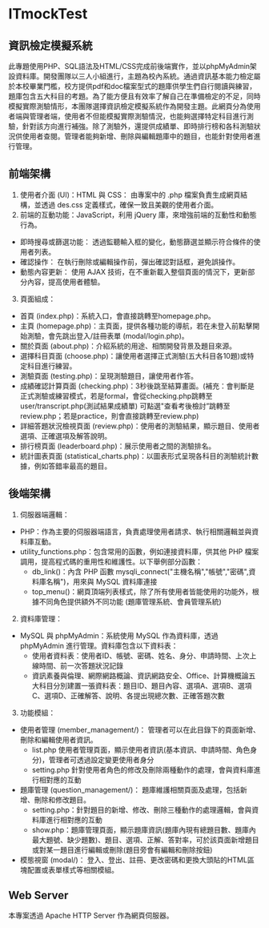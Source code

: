 # ITmockTest
## 資訊檢定模擬系統
此專題使用PHP、SQL語法及HTML/CSS完成前後端實作，並以phpMyAdmin架設資料庫。開發團隊以三人小組進行，主題為校內系統。通過資訊基本能力檢定屬於本校畢業門檻，校方提供pdf和doc檔案型式的題庫供學生們自行閱讀與練習，題庫包含五大科目的考題。為了能方便且有效率了解自己在準備檢定的不足，同時模擬實際測驗情形，本團隊選擇資訊檢定模擬系統作為開發主題。此網頁分為使用者端與管理者端，使用者不但能模擬實際測驗情況，也能夠選擇特定科目進行測驗，針對該方向進行補強。除了測驗外，還提供成績單、即時排行榜和各科測驗狀況供使用者查閱。管理者能夠新增、刪除與編輯題庫中的題目，也能針對使用者進行管理。
## 前端架構
1. 使用者介面 (UI)：HTML 與 CSS： 由專案中的 .php 檔案負責生成網頁結構，並透過 des.css 定義樣式，確保一致且美觀的使用者介面。
2. 前端的互動功能：JavaScript，利用 jQuery 庫，來增強前端的互動性和動態行為。
- 即時搜尋或篩選功能： 透過監聽輸入框的變化，動態篩選並顯示符合條件的使用者列表。​
- 確認操作： 在執行刪除或編輯操作前，彈出確認對話框，避免誤操作。​
- 動態內容更新： 使用 AJAX 技術，在不重新載入整個頁面的情況下，更新部分內容，提高使用者體驗。
3. 頁面組成：
- 首頁 (index.php)：系統入口，會直接跳轉至homepage.php。
- 主頁 (homepage.php)：主頁面，提供各種功能的導航，若在未登入前點擊開始測驗，會先跳出登入/註冊表單 (modal/login.php)。​
- 關於頁面 (about.php)：介紹系統的用途、相關開發背景及題目來源。​
- 選擇科目頁面 (choose.php)：讓使用者選擇正式測驗(五大科目各10題)或特定科目進行練習。​
- 測驗頁面 (testing.php)：呈現測驗題目，讓使用者作答。
- 成績確認計算頁面 (checking.php​)：3秒後跳至結算畫面。(補充：會判斷是正式測驗或練習模式，若是formal，會從checking.php跳轉至 user/transcript.php(測試結果成績單) 可點選"查看考後檢討”跳轉至review.php；若是practice，則會直接跳轉至review.php)
- 詳細答題狀況檢視頁面 (review.php)：使用者的測驗結果，顯示題目、使用者選項、正確選項及解答說明。​
- 排行榜頁面 (leaderboard.php)：展示使用者之間的測驗排名。​
- 統計圖表頁面 (statistical_charts.php)：以圖表形式呈現各科目的測驗統計數據，例如答錯率最高的題目。
## 後端架構
1. 伺服器端邏輯：
- PHP：作為主要的伺服器端語言，負責處理使用者請求、執行相關邏輯並與資料庫互動。​
- utility_functions.php：包含常用的函數，例如連接資料庫，供其他 PHP 檔案調用，提高程式碼的重用性和維護性。以下舉例部分函數：
  - db_link()：內含 PHP 函數 mysqli_connect("主機名稱","帳號","密碼",資料庫名稱")，用來與 MySQL 資料庫連接
  - top_menu()：網頁頂端列表樣式，除了所有使用者皆能使用的功能外，根據不同角色提供額外不同功能 (題庫管理系統、會員管理系統)

2. 資料庫管理：
- MySQL 與 phpMyAdmin：系統使用 MySQL 作為資料庫，透過 phpMyAdmin 進行管理。資料庫包含以下資料表：
  - 使用者資料表：使用者ID、帳號、密碼、姓名、身分、申請時間、上次上線時間、前一次答題狀況記錄
  - 資訊素養與倫理、網際網路概論、資訊網路安全、Office、計算機概論五大科目分別建置一張資料表：題目ID、題目內容、選項A、選項B、選項C、選項D、正確解答、說明、各提出現總次數、正確答題次數
3. 功能模組：
- 使用者管理 (member_management/)： 管理者可以在此目錄下的頁面新增、刪除和編輯使用者資訊。​
  - list.php 使用者管理頁面，顯示使用者資訊(基本資訊、申請時間、角色身分)，管理者可透過設定變更使用者身分
  - setting.php 針對使用者角色的修改及刪除兩種動作的處理，會與資料庫進行相對應的互動
- 題庫管理 (question_management/)： 題庫維護相關頁面及處理，包括新增、刪除和修改題目。​
  - setting.php：針對題目的新增、修改、刪除三種動作的處理邏輯，會與資料庫進行相對應的互動
  - show.php：題庫管理頁面，顯示題庫資訊(題庫內現有總題目數、題庫內最大題號、缺少題數)、題目、選項、正解、答對率，可於該頁面新增題目或對某一題目進行編輯或刪除(題目旁會有編輯和刪除按鈕)
- 模態視窗 (modal/)： 登入、登出、註冊、更改密碼和更換大頭貼的HTML區塊配置或表單樣式等相關模組。
## Web Server
本專案透過 Apache HTTP Server 作為網頁伺服器。
